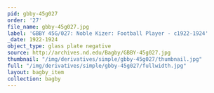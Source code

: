 ```yaml
---
pid: gbby-45g027
order: '27'
file_name: gbby-45g027.jpg
label: 'GBBY 45G/027: Noble Kizer: Football Player - c1922-1924'
_date: 1922-1924
object_type: glass plate negative
source: http://archives.nd.edu/Bagby/GBBY-45g027.jpg
thumbnail: "/img/derivatives/simple/gbby-45g027/thumbnail.jpg"
full: "/img/derivatives/simple/gbby-45g027/fullwidth.jpg"
layout: bagby_item
collection: bagby
---
```

